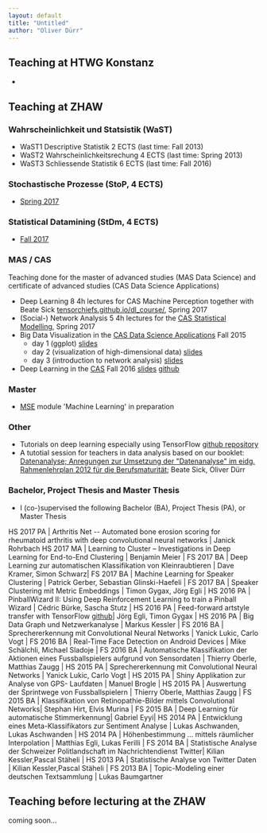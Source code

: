 ```yaml
---
layout: default
title: "Untitled"
author: "Oliver Dürr"
---
```


## Teaching at HTWG Konstanz
* 

## Teaching at ZHAW 

### Wahrscheinlichkeit und Statsistik (WaST)
* WaST1 Descriptive Statistik 2 ECTS (last time: Fall 2013)
* WaST2 Wahrscheinlichkeitsrechung 4 ECTS (last time: Spring 2013)
* WaST3 Schliessende Statistik 6 ECTS (last time: Fall 2016)

### Stochastische Prozesse (StoP, 4 ECTS)
* [Spring 2017](https://home.zhaw.ch/~dueo/stop/)

### Statistical Datamining (StDm, 4 ECTS)
* [Fall 2017](https://home.zhaw.ch/~dueo/stdm/)

### MAS / CAS 
Teaching done for the master of advanced studies (MAS Data Science) and certificate of advanced studies (CAS Data Science Applications)

* Deep Learning 8 4h lectures for CAS Machine Perception together with Beate Sick [tensorchiefs.github.io/dl_course/](https://tensorchiefs.github.io/dl_course/), Spring 2017
* (Social-) Network Analysis 5 4h lectures for the [CAS Statistical Modelling](https://weiterbildung.zhaw.ch/de/school-of-engineering/programm/cas-statistical-modelling.html), Spring 2017
* Big Data Visualization in the [CAS Data Science Applications](http://www.weiterbildung.zhaw.ch/de/school-of-engineering/programm/cas-data-science-applications.html) Fall 2015
  + day 1 (ggplot) [slides](https://www.dropbox.com/s/ekhy8zx0vs0wz84/big_data_vis_day1.pdf?dl=1)
  + day 2 (visualization of high-dimensional data) [slides](https://www.dropbox.com/s/yf7lwr2p7jhufqh/big_data_vis_day2.pdf?dl=1)
  + day 3 (introduction to network analysis) [slides](https://www.dropbox.com/s/alzqatgd3jaocuj/big_data_vis_day3.pdf?dl=1)
* Deep Learning in the [CAS](http://www.weiterbildung.zhaw.ch/de/school-of-engineering/programm/cas-data-science-applications.html) Fall 2016 [slides](https://www.dropbox.com/s/ebh3jlbmicfext2/Deep_Learning_CAS.pdf?dl=1) [github](https://github.com/oduerr/dl_cas)


### Master
* [MSE](http://www.msengineering.ch/) module 'Machine Learning' in preparation

### Other 
* Tutorials on deep learning especially using TensorFlow [github repository](https://github.com/oduerr/dl_tutorial)
* A tutotial session for teachers in data analysis based on our booklet: [Datenanalyse; Anregungen zur Umsetzung der "Datenanalyse" im eidg. Rahmenlehrplan 2012 für die Berufsmaturität](https://dl.dropboxusercontent.com/u/9154523/paper/bms-broschuere-datenanalyse-sick-d%C3%BCrr.pdf); Beate Sick, Oliver Dürr

### Bachelor, Project Thesis and Master Thesis
* I (co-)supervised the following Bachelor (BA), Project Thesis (PA), or Master Thesis

HS 2017 PA | Arthritis Net -- Automated bone erosion scoring for rheumatoid arthritis with deep convolutional neural networks | Janick Rohrbach
HS 2017 MA | Learning to Cluster – Investigations in Deep Learning for End-to-End Clustering | Benjamin Meier | 
FS 2017 BA | Deep Learning zur automatischen Klassifikation von Kleinraubtieren  | Dave Kramer, Simon Schwarz| 
FS 2017 BA | Machine Learning for Speaker Clustering  | Patrick Gerber, Sebastian Glinski-Haefeli | 
FS 2017 BA | Speaker Clustering mit Metric Embeddings | Timon Gygax, Jörg Egli |
HS 2016 PA | PinballWizard II: Using Deep Reinforcement Learning to train a Pinball Wizard | Cédric Bürke, Sascha Stutz |
HS 2016 PA | Feed-forward artstyle transfer with TensorFlow [github](https://github.com/tgyg-jegli/tf_texture_net)| Jörg Egli, Timon Gygax |
HS 2016 PA | Big Data Graph und Netzwerkanalyse | Markus Kessler  |
FS 2016 BA | Sprechererkennung mit Convolutional Neural Networks | Yanick Lukic, Carlo Vogt |
FS 2016 BA | Real-Time Face Detection on Android Devices | Mike Schälchli, Michael Sladoje  |
FS 2016 BA | Automatische Klassifikation der Aktionen eines Fussballspielers aufgrund von Sensordaten | Thierry Oberle, Matthias Zaugg  |
HS 2015 PA | Sprechererkennung mit Convolutional Neural Networks | Yanick Lukic, Carlo Vogt |
HS 2015 PA | Shiny Applikation zur Analyse von GPS- Laufdaten | Manuel Brogle |
HS 2015 PA | Auswertung der Sprintwege von Fussballspielern | Thierry Oberle, Matthias Zaugg |
FS 2015 BA | Klassifikation von Retinopathie-Bilder mittels Convolutional Networks| Stephan Hirt, Elvis Murina |
FS 2015 BA | Deep Learning für automatische Stimmerkennung| Gabriel Eyyi|
HS 2014 PA | Entwicklung eines Meta-Klassifikators zur Sentiment Analyse | Lukas Aschwanden, Lukas Aschwanden |
HS 2014 PA | Höhenbestimmung ... mittels räumlicher Interpolation | Matthias Egli, Lukas Ferilli |
FS 2014 BA | Statistische Analyse der Schweizer Politlandschaft im Nachrichtendienst Twitter| Kilian Kessler,Pascal Stäheli |
HS 2013 PA | Statistische Analyse von Twitter Daten | Kilian Kessler,Pascal Stäheli |
FS 2013 BA | Topic-Modeling einer deutschen Textsammlung | Lukas Baumgartner

## Teaching before lecturing at the ZHAW
coming soon...

